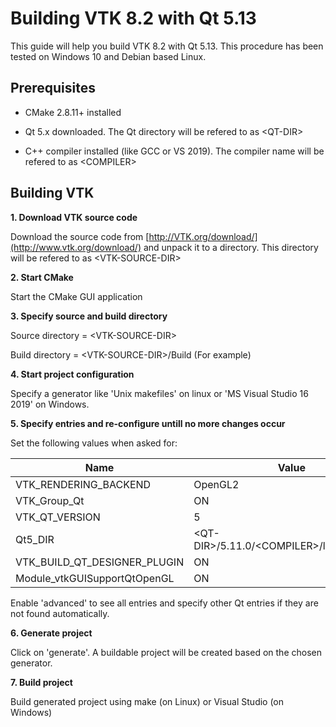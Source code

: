 # Building VTK 8.2 with Qt 5.13
This guide will help you build VTK 8.2 with Qt 5.13. 
This procedure has been tested on Windows 10 and Debian based Linux.

## Prerequisites
- CMake 2.8.11+ installed

- Qt 5.x downloaded. 
The Qt directory will be refered to as \<QT-DIR\>

- C++ compiler installed (like  GCC or  VS 2019). 
The compiler name will be refered to as \<COMPILER\>

## Building VTK
**1. Download VTK source code**

Download the source code from [http://VTK.org/download/](http://www.vtk.org/download/) and unpack it to a directory. This directory will be refered to as \<VTK-SOURCE-DIR\>

**2. Start CMake**

Start the CMake GUI application 

**3. Specify source  and build directory**

Source directory = \<VTK-SOURCE-DIR\> 

Build directory = \<VTK-SOURCE-DIR\>/Build (For example) 

**4. Start project configuration**

Specify a generator like 'Unix makefiles' on linux or 'MS Visual Studio 16 2019' on Windows.

**5. Specify entries and re-configure untill no more changes occur**

Set the following values when asked for:


| Name | Value |
| --- | --- |
| VTK_RENDERING_BACKEND | OpenGL2 |
| VTK_Group_Qt | ON |
| VTK_QT_VERSION | 5 |
| Qt5_DIR | \<QT-DIR\>/5.11.0/\<COMPILER\>/lib/cmake/Qt5 |
| VTK_BUILD_QT_DESIGNER_PLUGIN | ON |
| Module_vtkGUISupportQtOpenGL | ON |

Enable 'advanced' to see all entries and specify other Qt entries if they are not found automatically.

**6. Generate project**

Click on 'generate'. A buildable project will be created based on the chosen generator.

**7. Build project**

Build generated project using make (on Linux) or Visual Studio (on Windows)
